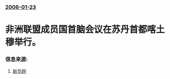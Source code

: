 ### [2006-01-23](/news/2006/01/23/index.md)

##### 
# 非洲联盟成员国首脑会议在苏丹首都喀土穆举行。




### 信息来源:

1. [新华网](http://news.xinhuanet.com/world/2006-01/23/content_4087795.htm)
